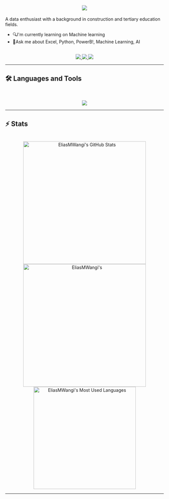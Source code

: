 <h1 align="center">
    <img src="https://readme-typing-svg.herokuapp.com/?font=Inter&size=48&center=true&vCenter=true&width=500&height=70&color=4493F8&duration=4000&lines=Hi+There!+👋;+I'm+Elias;+Data+Scientist/Analyst!;" />
</h1>

A data enthusiast with a background in construction and tertiary education fields. 

- 🔍I'm currently learning on Machine learning
- 🤝Ask me about Excel, Python, PowerB!, Machine Learning, AI

<br>

<div align="center">
  <a href="contentwriterelias@gmail.com">
    <img src="https://img.shields.io/badge/Gmail-333333?style=for-the-badge&logo=gmail&logoColor=red" />
  </a>
  <a href="https://www.linkedin.com/in/elias-gathiramwangi/" target="_blank">
    <img src="https://img.shields.io/badge/LinkedIn-0077B5?style=for-the-badge&logo=linkedin&logoColor=white" target="_blank" />
  </a>
  <a href="https://medium.com/@contentwriterelias" target="_blank">
    <img src="https://img.shields.io/badge/Medium-000000?style=for-the-badge&logo=medium&logoColor=white" target="_blank" />
  </a>
</div>

<hr>

## 🛠️ Languages and Tools

<br>

<p align="center">
  <img src="https://skillicons.dev/icons?i=python,ai,sql,mongodb,postgres" />  
</p>

<hr>

## ⚡️ Stats

<br>

<div align=center>
  <img width=390 src="https://github-readme-stats.vercel.app/api?username=eliasmwangi-dataanalyst&theme=transparent&count_private=true&show_icons=true&rank_icon=github&locale=en" alt="EliasMWangi's GitHub Stats" />
  <img width=390 src="https://github-readme-streak-stats.herokuapp.com/?user=eliasmwangi-dataanalyst&theme=transparent&count_private=true&border_radius=10&locale=en" alt="EliasMWangi's" />
  <img width=325 src="https://github-readme-stats.vercel.app/api/top-langs?username=eliasmwangi-dataanalyst&theme=transparent&layout=donut&hide=css&langs_count=8&border_radius=10&show_icons=true&locale=en" alt="EliasMWangi's Most Used Languages" />
</div>

<hr>
<!--
**EliasMwangi-DataAnalyst/eliasmwangi-dataanalyst** is a ✨ _special_ ✨ repository because its `README.md` (this file) appears on your GitHub profile.

Here are some ideas to get you started:

- 🔭 I’m currently working on ...
- 🌱 I’m currently learning ...
- 👯 I’m looking to collaborate on ...
- 🤔 I’m looking for help with ...
- 💬 Ask me about ...
- 📫 How to reach me: ...
- 😄 Pronouns: ...
- ⚡ Fun fact: ...
-->
